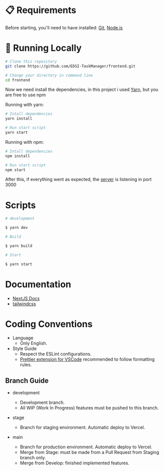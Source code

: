 # 📋 Requirements

Before starting, you'll need to have installed: [Git](https://git-scm.com), [Node.js](https://nodejs.org/en/)

# 🎲 Running Locally

```bash
# Clone this repository
git clone https://github.com/EDSI-TaskManager/frontend.git

# Change your directory in command line
cd frontend
```

Now we need install the dependencies, in this project i used [Yarn](https://yarnpkg.com/), but you are free to use npm

Running with yarn:

```bash
# Intall dependencies
yarn install

# Run start script
yarn start
```

Running with npm:

```bash
# Intall dependencies
npm install

# Run start script
npm start
```

After this, if everything went as expected, the [server](http://localhost:3000) is listening in port 3000

# Scripts

```bash
# development

$ yarn dev

# Build

$ yarn build

# Start

$ yarn start
```

# Documentation

- [NextJS Docs](https://nextjs.org/docs)
- [tailwindcss](https://tailwindcss.com/docs/installation)

# Coding Conventions

  - Language
    - Only English.
  - Style Guide
    - Respect the ESLint configurations.
    - [Prettier extension for VSCode](https://marketplace.visualstudio.com/items?itemName=esbenp.prettier-vscode) recommended to follow formatting rules.
    
## Branch Guide

- development
  - Development branch.
  - All WIP (Work In Progress) features must be pushed to this branch.
 
- stage
  - Branch for staging environment. Automatic deploy to Vercel.
  
- main
  - Branch for production environment. Automatic deploy to Vercel.
  - Merge from Stage: must be made from a Pull Request from Staging branch only.
  - Merge from Develop: finished implemented features.
